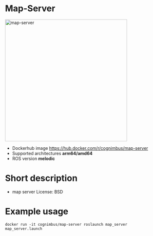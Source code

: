 # Map-Server

<img src="./map-server/Cogniteam_CMYK_Social_white_on_aubergine copy.jpg" alt="map-server" width="400"/>

* Dockerhub image https://hub.docker.com/r/cognimbus/map-server
* Supported architectures <b>arm64/amd64</b>
* ROS version <b>melodic</b>

# Short description
* map server 
License: BSD

# Example usage
```
docker run -it cognimbus/map-server roslaunch map_server map_server.launch
```